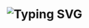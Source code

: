 <h1 align="center">
  <img src="https://readme-typing-svg.demolab.com?font=Fira+Code&size=40&duration=3000&pause=100&color=00FEC0&center=true&vCenter=true&width=800&lines=Hi,+I'm+Ujjwal+Deep;C++%20%7C%20Quant+%7C+AI+Engineer;Building+High-Frequency+Trading+Systems;Speed+%2B+Math+%2B+Code+%3D+Precision" alt="Typing SVG"/>
</h1>

